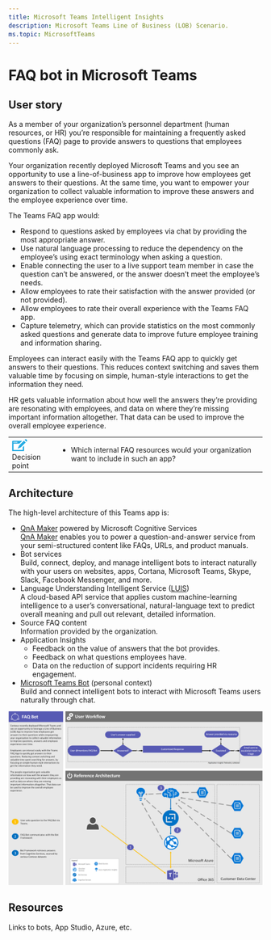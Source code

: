 ```yaml
---
title: Microsoft Teams Intelligent Insights
description: Microsoft Teams Line of Business (LOB) Scenario.
ms.topic: MicrosoftTeams
---
```





# FAQ bot in Microsoft Teams

## User story

As a member of your organization’s personnel department (human resources, or HR) you’re responsible for maintaining a frequently asked questions (FAQ) page to provide answers to questions that employees commonly ask. 

Your organization recently deployed Microsoft Teams and you see an opportunity to use a line-of-business app to improve how employees get answers to their questions. At the same time, you want to empower your organization to collect valuable information to improve these answers and the employee experience over time.

The Teams FAQ app would:

-   Respond to questions asked by employees via chat by providing the most appropriate answer.
-   Use natural language processing to reduce the dependency on the employee’s using exact terminology when asking a question.
-   Enable connecting the user to a live support team member in case the question can’t be answered, or the answer doesn’t meet the employee’s needs.
-   Allow employees to rate their satisfaction with the answer provided (or not provided).
-   Allow employees to rate their overall experience with the Teams FAQ app.
-   Capture telemetry, which can provide statistics on the most commonly asked questions and generate data to improve future employee training and information sharing.

Employees can interact easily with the Teams FAQ app to quickly get answers to their questions. This reduces context switching and saves them valuable time by focusing on simple, human-style interactions to get the information they need.

HR gets valuable information about how well the answers they’re providing are resonating with employees, and data on where they’re missing important information altogether. That data can be used to improve the overall employee experience.

|         |         |
|---------|---------|
|<img src="../assets/images/app-scenarios/audio_conferencing_image7.png" /><br>Decision point|<ul><li>Which internal FAQ resources would your organization want to include in such an app?</li></ul>|


## Architecture

The high-level architecture of this Teams app is:

-   [QnA Maker](https://azure.microsoft.com/services/cognitive-services/qna-maker/) powered by Microsoft Cognitive Services<br>[QnA Maker](https://qnamaker.ai/) enables you to power a question-and-answer service from your semi-structured content like FAQs, URLs, and product manuals.
-   Bot services<br>Build, connect, deploy, and manage intelligent bots to interact naturally with your users on websites, apps, Cortana, Microsoft Teams, Skype, Slack, Facebook Messenger, and more.
-   Language Understanding Intelligent Service ([LUIS](https://www.luis.ai/home))<br>A cloud-based API service that applies custom machine-learning intelligence to a user’s conversational, natural-language text to predict overall meaning and pull out relevant, detailed information.
-   Source FAQ content<br>Information provided by the organization.
-   Application Insights
    -   Feedback on the value of answers that the bot provides.
    -   Feedback on what questions employees have.
    -   Data on the reduction of support incidents requiring HR engagement.
-   [Microsoft Teams Bot](https://docs.microsoft.com/microsoftteams/platform/concepts/bots/bots-overview) (personal context)<br>Build and connect intelligent bots to interact with Microsoft Teams users naturally through chat.

<img src="../assets/images/app-scenarios/faq-scenario-architecture.png">

## Resources

Links to bots, App Studio, Azure, etc.